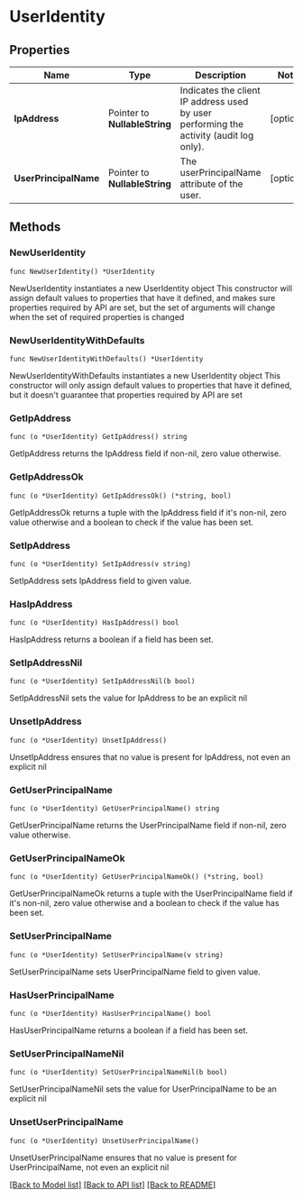# UserIdentity

## Properties

Name | Type | Description | Notes
------------ | ------------- | ------------- | -------------
**IpAddress** | Pointer to **NullableString** | Indicates the client IP address used by user performing the activity (audit log only). | [optional] 
**UserPrincipalName** | Pointer to **NullableString** | The userPrincipalName attribute of the user. | [optional] 

## Methods

### NewUserIdentity

`func NewUserIdentity() *UserIdentity`

NewUserIdentity instantiates a new UserIdentity object
This constructor will assign default values to properties that have it defined,
and makes sure properties required by API are set, but the set of arguments
will change when the set of required properties is changed

### NewUserIdentityWithDefaults

`func NewUserIdentityWithDefaults() *UserIdentity`

NewUserIdentityWithDefaults instantiates a new UserIdentity object
This constructor will only assign default values to properties that have it defined,
but it doesn't guarantee that properties required by API are set

### GetIpAddress

`func (o *UserIdentity) GetIpAddress() string`

GetIpAddress returns the IpAddress field if non-nil, zero value otherwise.

### GetIpAddressOk

`func (o *UserIdentity) GetIpAddressOk() (*string, bool)`

GetIpAddressOk returns a tuple with the IpAddress field if it's non-nil, zero value otherwise
and a boolean to check if the value has been set.

### SetIpAddress

`func (o *UserIdentity) SetIpAddress(v string)`

SetIpAddress sets IpAddress field to given value.

### HasIpAddress

`func (o *UserIdentity) HasIpAddress() bool`

HasIpAddress returns a boolean if a field has been set.

### SetIpAddressNil

`func (o *UserIdentity) SetIpAddressNil(b bool)`

 SetIpAddressNil sets the value for IpAddress to be an explicit nil

### UnsetIpAddress
`func (o *UserIdentity) UnsetIpAddress()`

UnsetIpAddress ensures that no value is present for IpAddress, not even an explicit nil
### GetUserPrincipalName

`func (o *UserIdentity) GetUserPrincipalName() string`

GetUserPrincipalName returns the UserPrincipalName field if non-nil, zero value otherwise.

### GetUserPrincipalNameOk

`func (o *UserIdentity) GetUserPrincipalNameOk() (*string, bool)`

GetUserPrincipalNameOk returns a tuple with the UserPrincipalName field if it's non-nil, zero value otherwise
and a boolean to check if the value has been set.

### SetUserPrincipalName

`func (o *UserIdentity) SetUserPrincipalName(v string)`

SetUserPrincipalName sets UserPrincipalName field to given value.

### HasUserPrincipalName

`func (o *UserIdentity) HasUserPrincipalName() bool`

HasUserPrincipalName returns a boolean if a field has been set.

### SetUserPrincipalNameNil

`func (o *UserIdentity) SetUserPrincipalNameNil(b bool)`

 SetUserPrincipalNameNil sets the value for UserPrincipalName to be an explicit nil

### UnsetUserPrincipalName
`func (o *UserIdentity) UnsetUserPrincipalName()`

UnsetUserPrincipalName ensures that no value is present for UserPrincipalName, not even an explicit nil

[[Back to Model list]](../README.md#documentation-for-models) [[Back to API list]](../README.md#documentation-for-api-endpoints) [[Back to README]](../README.md)



